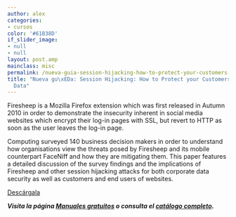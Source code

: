 ```yaml
---
author: alex
categories:
- cursos
color: '#61B38D'
if_slider_image:
- null
- null
layout: post.amp
mainclass: misc
permalink: /nueva-guia-session-hijacking-how-to-protect-your-customers-and-your-corporate-data/
title: "Nueva gu\xEDa: Session Hijacking: How to Protect your Customers and your Corporate
  Data"
---
```


Firesheep is a Mozilla Firefox extension which was first released in Autumn 2010 in order to demonstrate the insecurity inherent in social media websites which encrypt their log-in pages with SSL, but revert to HTTP as soon as the user leaves the log-in page.

Computing surveyed 140 business decision makers in order to understand how organisations view the threats posed by Firesheep and its mobile counterpart FaceNiff and how they are mitigating them. This paper features a detailed discussion of the survey findings and the implications of Firesheep and other session hijacking attacks for both corporate data security as well as customers and end users of websites.

<div class="button-post">
<a href="http://elbauldelprogramador.tradepub.com/c/pubRD.mpl?sr=oc&_t=oc:&pc=w_thaw01" target="_blank" class="wi-button style-3">Descárgala<i class="icon-download icon-2x"></i></a>
</div>

***Visita la página [Manuales gratuitos][1] o consulta el [catálogo completo][2].***



 [1]: https://elbauldelprogramador.com/manuales-gratuitos/
 [2]: http://elbauldelprogramador.tradepub.com/category/information-technology/1207/ "Catálogo completo de Guías gratuítas "
